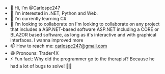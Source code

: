 - 👋 Hi, I’m @Carlospc247
- 👀 I’m interested in .NET, Python and Web.
- 🌱 I’m currently learning C#
- 💞️ I’m looking to collaborate on I'm looking to collaborate on any project that includes a ASP.NET-based software ASP.NET including a CORE or BLAZOR based software, as long as it's interactive and with graphical interfaces. I wanna improved more
- 📫 How to reach me: carlospc247@gmail.com
- 😄 Pronouns: Trader4X
- ⚡ Fun fact: Why did the programmer go to the therapist?
Because he had a lot of bugs to solve! 🐞😅

<!---
Carlospc247/Carlospc247 is a ✨ special ✨ repository because its `README.md` (this file) appears on your GitHub profile.
You can click the Preview link to take a look at your changes.
--->
